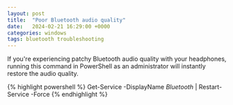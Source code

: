 ```yaml
---
layout: post
title:  "Poor Bluetooth audio quality"
date:   2024-02-21 16:29:00 +0000
categories: windows
tags: bluetooth troubleshooting
---
```


If you're experiencing patchy Bluetooth audio quality with your headphones, running this command in PowerShell as an administrator will instantly restore the audio quality.

{% highlight powershell %}
Get-Service -DisplayName *Bluetooth* | Restart-Service -Force
{% endhighlight %}
